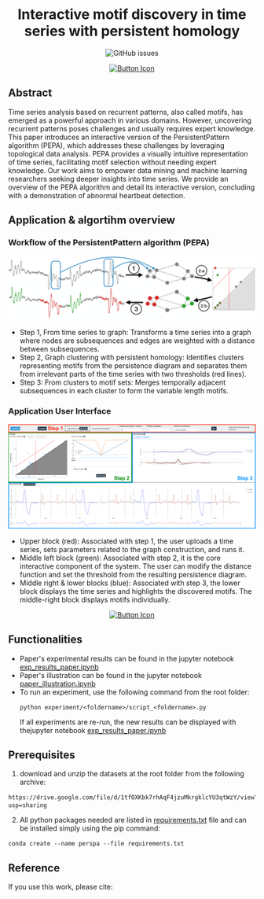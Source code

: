 
<h1 align="center">Interactive motif discovery in time series with persistent homology</h1>

<div align="center">
<p>
<img alt="GitHub issues" src="https://img.shields.io/github/issues/thibaut-germain/Persistent_Pattern_Discovery_App">
</p>
</div>

<div align="center">

[![Button Icon]](https://persistent-pattern-discovery.onrender.com)

</div>



## Abstract
Time series analysis based on recurrent patterns, also called motifs, has emerged as a powerful approach in various domains. However, uncovering recurrent patterns poses challenges and usually requires expert knowledge. This paper introduces an interactive version of the PersistentPattern algorithm (PEPA), which addresses these challenges by leveraging topological data analysis. PEPA provides a visually intuitive representation of time series, facilitating motif selection without needing expert knowledge. Our work aims to empower data mining and machine learning researchers seeking deeper insights into time series. We provide an overview of the PEPA algorithm and detail its interactive version, concluding with a demonstration of abnormal heartbeat detection.

## Application & algortihm overview 

### Workflow of the PersistentPattern algorithm (PEPA)

<p align="center">
  <img src="src/assets/method_overview.png" alt="drawing" width="1000"/>
  <figcaption>
    <ul>
      <li>Step 1, From time series to graph: Transforms a time series into a graph where nodes are subsequences and edges are weighted with a distance between subsequences. </li>
      <li>Step 2, Graph clustering with persistent homology:  Identifies clusters representing motifs from the persistence diagram and separates them from irrelevant parts of the time series with two thresholds (red lines).</li>
      <li>Step 3: From clusters to motif sets: Merges temporally adjacent subsequences in each cluster to form the variable length motifs.</li>
    </ul>
  </figcaption>
</p>

### Application User Interface

<p align="center">
  <img src="app_screenshot.png" alt="drawing" width="1000"/>
  <figcaption>
   <ul>
     <li>Upper block (red): Associated with step 1, the user uploads a time series, sets parameters related to the graph construction, and runs it.</li>
     <li>Middle left block (green): Associated with step 2, it is the core interactive component of the system. The user can modify the distance function and set the threshold from the resulting persistence diagram.</li>
     <li>Middle right & lower blocks (blue): Associated with step 3, the lower block displays the time series and highlights the discovered motifs. The middle-right block displays motifs individually.</li>
   </ul>
  </figcaption>
</p>

<div align="center">

[![Button Icon]](https://persistent-pattern-discovery.onrender.com)

</div>


## Functionalities
- Paper's experimental results can be found in the jupyter notebook [exp_results_paper.ipynb](https://github.com/thibaut-germain/Persistent-Pattern-Discovery/exp_results_paper.ipynb)
- Paper's illustration can be found in the jupyter notebook [paper_illustration.ipynb](https://github.com/thibaut-germain/Persistent-Pattern-Discovery/paper_illustration.ipynb)
- To run an experiment, use the following command from the root folder:
  ```(bash)
  python experiment/<foldername>/script_<foldername>.py
  ```
  If all experiments are re-run, the new results can be displayed with thejupyter notebook [exp_results_paper.ipynb](https://github.com/thibaut-germain/Persistent-Pattern-Discovery/exp_results_paper.ipynb)


## Prerequisites

1.  download and unzip the datasets at the root folder from the following archive:

```(bash) 
https://drive.google.com/file/d/1tfOXKbk7rhAqF4jzuMkrgklcYU3qtWzY/view?usp=sharing
```
2. All python packages needed are listed in [requirements.txt](https://github.com/thibaut-germain/Persistent-Pattern-Discovery/requirements.txt) file and can be installed simply using the pip command: 

```(bash) 
conda create --name perspa --file requirements.txt
``` 



## Reference

If you use this work, please cite:

<!---------------------------------------------------------------------------->

[Button Icon]: https://img.shields.io/badge/Go_to_application_website-37a779?style=for-the-badge
